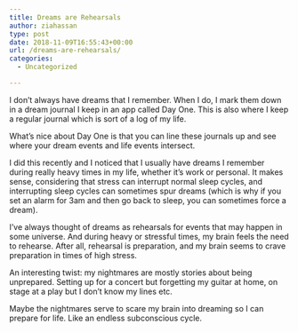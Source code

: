 ```yaml
---
title: Dreams are Rehearsals
author: ziahassan
type: post
date: 2018-11-09T16:55:43+00:00
url: /dreams-are-rehearsals/
categories:
  - Uncategorized

---
```

I don&#8217;t always have dreams that I remember. When I do, I mark them down in a dream journal I keep in an app called Day One. This is also where I keep a regular journal which is sort of a log of my life. 

What&#8217;s nice about Day One is that you can line these journals up and see where your dream events and life events intersect. 

I did this recently and I noticed that I usually have dreams I remember during really heavy times in my life, whether it&#8217;s work or personal. It makes sense, considering that stress can interrupt normal sleep cycles, and interrupting sleep cycles can sometimes spur dreams (which is why if you set an alarm for 3am and then go back to sleep, you can sometimes force a dream). 

I&#8217;ve always thought of dreams as rehearsals for events that may happen in some universe. And during heavy or stressful times, my brain feels the need to rehearse. After all, rehearsal is preparation, and my brain seems to crave preparation in times of high stress. 

An interesting twist: my nightmares are mostly stories about being unprepared. Setting up for a concert but forgetting my guitar at home, on stage at a play but I don&#8217;t know my lines etc. 

Maybe the nightmares serve to scare my brain into dreaming so I can prepare for life. Like an endless subconscious cycle.